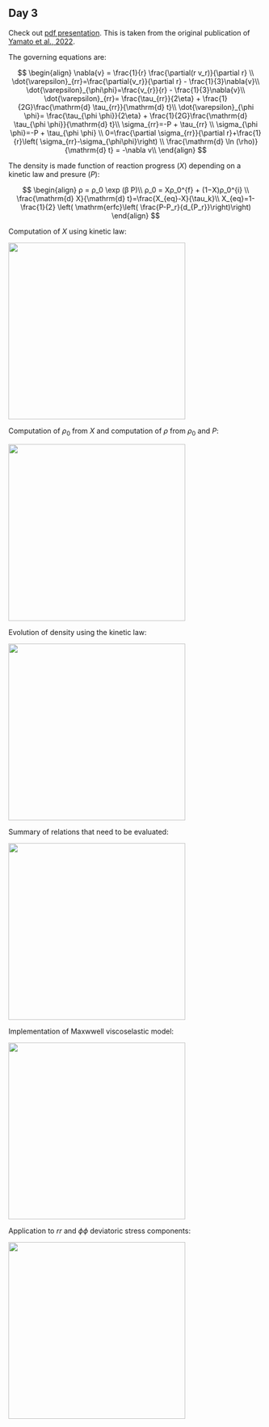 ## Day 3

Check out [pdf presentation](https://hessenbox-a10.rz.uni-frankfurt.de/getlink/fi9gsHsvSbfsihdGAtW44d/ReactionDef_Part02_compressed.pdf).
This is taken from the original publication of [Yamato et al., 2022](https://www.sciencedirect.com/science/article/abs/pii/S0012821X2200156X).

The governing equations are:

$$
\begin{align}
\nabla{v} = \frac{1}{r} \frac{\partial(r v_r)}{\partial r} \\
\dot{\varepsilon}_{rr}=\frac{\partial{v_r}}{\partial r} - \frac{1}{3}\nabla{v}\\
\dot{\varepsilon}_{\phi\phi}=\frac{v_{r}}{r} - \frac{1}{3}\nabla{v}\\
\dot{\varepsilon}_{rr}= \frac{\tau_{rr}}{2\eta} + \frac{1}{2G}\frac{\mathrm{d} \tau_{rr}}{\mathrm{d}  t}\\
\dot{\varepsilon}_{\phi \phi}= \frac{\tau_{\phi \phi}}{2\eta} + \frac{1}{2G}\frac{\mathrm{d}  \tau_{\phi \phi}}{\mathrm{d} t}\\
\sigma_{rr}=-P + \tau_{rr} \\
\sigma_{\phi \phi}=-P + \tau_{\phi \phi} \\
0=\frac{\partial \sigma_{rr}}{\partial r}+\frac{1}{r}\left( \sigma_{rr}-\sigma_{\phi\phi}\right) \\
\frac{\mathrm{d} \ln (\rho)}{\mathrm{d}  t} = -\nabla v\\
\end{align}
$$

The density is made function of reaction progress ($X$) depending on a kinetic law and presure ($P$):

$$
\begin{align}
ρ = ρ_0 \exp (β P)\\
ρ_0 = Xρ_0^{f} + (1−X)ρ_0^{i} \\
\frac{\mathrm{d} X}{\mathrm{d} t}=\frac{X_{eq}-X}{\tau_k}\\
X_{eq}=1-\frac{1}{2} \left( \mathrm{erfc}\left( \frac{P-P_r}{d_{P_r}}\right)\right)
\end{align}
$$

Computation of $X$ using kinetic law:

<img src="https://github.com/tduretz/DeformationReactionCourse2023/blob/main/images/pict_06.png" width=350px>

Computation of $\rho_0$ from $X$ and computation of $\rho$ from $\rho_0$ and $P$:

<img src="https://github.com/tduretz/DeformationReactionCourse2023/blob/main/images/pict_07.png" width=350px>

Evolution of density using the kinetic law:

<img src="https://github.com/tduretz/DeformationReactionCourse2023/blob/main/images/X_density_evolution.gif" width=350px>

Summary of relations that need to be evaluated:

<img src="https://github.com/tduretz/DeformationReactionCourse2023/blob/main/images/step01_Equations.png" width=350px>

Implementation of Maxwwell viscoselastic model:

<img src="https://github.com/tduretz/DeformationReactionCourse2023/blob/main/images/step03_Elasco_viscosity.png" width=350px>

Application to $rr$ and $\phi\phi$ deviatoric stress components:

<img src="https://github.com/tduretz/DeformationReactionCourse2023/blob/main/images/step04_Final_Maxwell_Formulation.png" width=350px>
